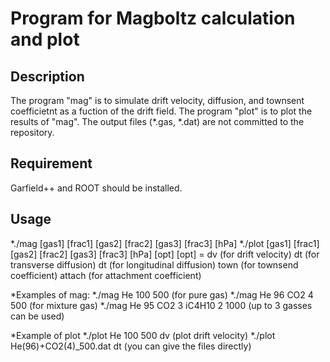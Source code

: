 Program for Magboltz calculation and plot
====

## Description
The program "mag" is to simulate drift velocity, diffusion, and townsent coefficietnt as a fuction of the drift field.
The program "plot" is to plot the results of "mag".
The output files (*.gas, *.dat) are not committed to the repository.

## Requirement
Garfield++ and ROOT should be installed.

## Usage
*./mag [gas1] [frac1] [gas2] [frac2] [gas3] [frac3] [hPa] 
*./plot [gas1] [frac1] [gas2] [frac2] [gas3] [frac3] [hPa] [opt]
        [opt] = dv     (for drift velocity)
	        dt     (for transverse diffusion)
		dt     (for longitudinal diffusion)
		town   (for townsend coefficient)
		attach (for attachment coefficient)

*Examples of mag:
	  *./mag He 100 500 (for pure gas)
	  *./mag He 96 CO2 4 500 (for mixture gas)
	  *./mag He 95 CO2 3 iC4H10 2 1000 (up to 3 gasses can be used)

*Example of plot
	 *./plot He 100 500 dv (plot drift velocity)
	 *./plot He(96)+CO2(4)_500.dat dt (you can give the files directly)

